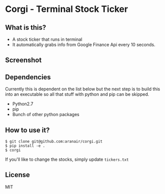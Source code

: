 Corgi - Terminal Stock Ticker
=============================

## What is this?

- A stock ticker that runs in terminal
- It automatically grabs info from Google Finance Api every 10 seconds.

## Screenshot


## Dependencies

Currently this is dependent on the list below but the next step is to build this into an executable so
all that stuff with python and pip can be skipped.

- Python2.7
- pip
- Bunch of other python packages

## How to use it?

```
$ git clone git@github.com:aranair/corgi.git
$ pip install -e .
$ corgi
```

If you'll like to change the stocks, simply update `tickers.txt`

## License

MIT
